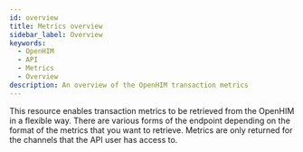 ```yaml
---
id: overview
title: Metrics overview
sidebar_label: Overview
keywords:
  - OpenHIM
  - API
  - Metrics
  - Overview
description: An overview of the OpenHIM transaction metrics
---
```


This resource enables transaction metrics to be retrieved from the OpenHIM in a flexible way. There are various forms of the endpoint depending on the format of the metrics that you want to retrieve. Metrics are only returned for the channels that the API user has access to.
